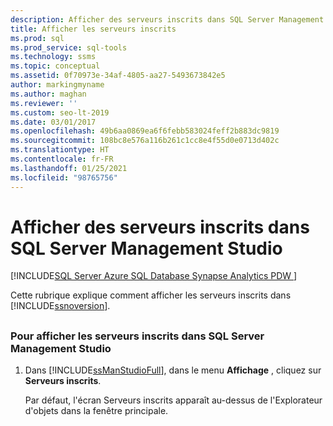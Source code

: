 ```yaml
---
description: Afficher des serveurs inscrits dans SQL Server Management Studio
title: Afficher les serveurs inscrits
ms.prod: sql
ms.prod_service: sql-tools
ms.technology: ssms
ms.topic: conceptual
ms.assetid: 0f70973e-34af-4805-aa27-5493673842e5
author: markingmyname
ms.author: maghan
ms.reviewer: ''
ms.custom: seo-lt-2019
ms.date: 03/01/2017
ms.openlocfilehash: 49b6aa0869ea6f6febb583024feff2b883dc9819
ms.sourcegitcommit: 108bc8e576a116b261c1cc8e4f55d0e0713d402c
ms.translationtype: HT
ms.contentlocale: fr-FR
ms.lasthandoff: 01/25/2021
ms.locfileid: "98765756"
---
```

# <a name="view-registered-servers-in-sql-server-management-studio"></a>Afficher des serveurs inscrits dans SQL Server Management Studio

[!INCLUDE[SQL Server Azure SQL Database Synapse Analytics PDW ](../../includes/applies-to-version/sql-asdb-asdbmi-asa-pdw.md)]

Cette rubrique explique comment afficher les serveurs inscrits dans [!INCLUDE[ssnoversion](../../includes/ssnoversion-md.md)].

## <a name="SSMSProcedure"></a>

### <a name="to-view-registered-servers-in-sql-server-management-studio"></a>Pour afficher les serveurs inscrits dans SQL Server Management Studio  

1. Dans [!INCLUDE[ssManStudioFull](../../includes/ssmanstudiofull-md.md)], dans le menu **Affichage** , cliquez sur **Serveurs inscrits**.

    Par défaut, l'écran Serveurs inscrits apparaît au-dessus de l'Explorateur d'objets dans la fenêtre principale.
